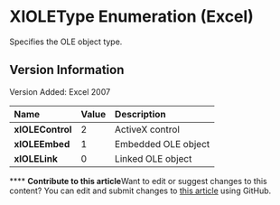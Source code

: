 
# XlOLEType Enumeration (Excel)

Specifies the OLE object type.


## Version Information

Version Added: Excel 2007 



|**Name**|**Value**|**Description**|
|:-----|:-----|:-----|
| **xlOLEControl**|2|ActiveX control|
| **xlOLEEmbed**|1|Embedded OLE object|
| **xlOLELink**|0|Linked OLE object|

****   **Contribute to this article**Want to edit or suggest changes to this content? You can edit and submit changes to  [this article](https://github.com/jhershey00/VBA_Excel_Test/OpenXMLCon/articles/5fe95292-a441-c04a-caa1-b6390554a209.md) using GitHub.

